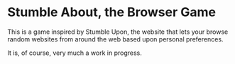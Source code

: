 # Stumble About, the Browser Game

This is a game inspired by Stumble Upon, the website that lets your browse random websites from around the web based upon personal preferences.

It is, of course, very much a work in progress.